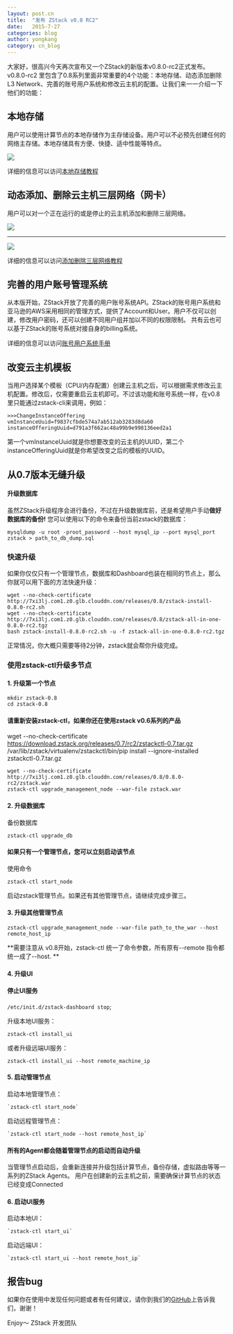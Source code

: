 ```yaml
---
layout: post.cn
title:  "发布 ZStack v0.8 RC2"
date:   2015-7-27
categories: blog
author: yongkang
category: cn_blog
---
```


大家好，很高兴今天再次宣布又一个ZStack的新版本v0.8.0-rc2正式发布。v0.8.0-rc2 里包含了0.8系列里面非常重要的4个功能：本地存储、动态添加删除L3 Network、完善的账号用户系统和修改云主机的配置。让我们来一一介绍一下他们的功能：

## 本地存储

用户可以使用计算节点的本地存储作为主存储设备。用户可以不必预先创建任何的网络主存储。本地存储具有方便、快捷、适中性能等特点。

<img src="/images/0.8/localstorage.png" class="center-img img-responsive">

详细的信息可以访问[本地存储教程](./local-stroage-tutorials.html)

## 动态添加、删除云主机三层网络（网卡）

用户可以对一个正在运行的或是停止的云主机添加和删除三层网络。

<img src="/images/0.8/2.png" class="center-img img-responsive">

<hr>

<img src="/images/0.8/3.png" class="center-img img-responsive">
 
详细的信息可以访问[添加删除三层网络教程](./attach-detach-l3-tutorials.html)

## 完善的用户账号管理系统

从本版开始，ZStack开放了完善的用户账号系统API。ZStack的账号用户系统和亚马逊的AWS采用相同的管理方式，提供了Account和User。用户不仅可以创建，修改用户密码，还可以创建不同用户组并加以不同的权限限制。
共有云也可以基于ZStack的账号系统对接自身的billing系统。

详细的信息可以访问[账号用户系统手册](./zstack-account-user-tutorials.html)

## 改变云主机模板

当用户选择某个模板（CPU/内存配置）创建云主机之后，可以根据需求修改云主机配置。修改后，仅需要重启云主机即可。不过该功能和账号系统一样，在v0.8里只能通过zstack-cli来调用，例如：

    >>>ChangeInstanceOffering vmInstanceUuid=f9837cfbde574a7ab512ab3283d8da60 instanceOfferingUuid=d791a3f662ac48a99b9e998136eed2a1
    
第一个vmInstanceUuid就是你想要改变的云主机的UUID，第二个instanceOfferingUuid就是你希望改变之后的模板的UUID。

## 从0.7版本无缝升级

<div class="bs-callout bs-callout-warning">
  <h4>升级数据库</h4>
  
  虽然ZStack升级程序会进行备份，不过在升级数据库前，还是希望用户手动<b>做好数据库的备份!</b>
  您可以使用以下的命令来备份当前zstack的数据库：
  
  <pre><code>mysqldump -u root -proot_password --host mysql_ip --port mysql_port zstack > path_to_db_dump.sql</code></pre>
</div>


### 快速升级

如果你仅仅只有一个管理节点，数据库和Dashboard也装在相同的节点上，那么你就可以用下面的方法快速升级：

    wget --no-check-certificate http://7xi3lj.com1.z0.glb.clouddn.com/releases/0.8/zstack-install-0.8.0-rc2.sh
    wget --no-check-certificate http://7xi3lj.com1.z0.glb.clouddn.com/releases/0.8/zstack-all-in-one-0.8.0-rc2.tgz
    bash zstack-install-0.8.0-rc2.sh -u -f zstack-all-in-one-0.8.0-rc2.tgz

正常情况，你大概只需要等待2分钟，zstack就会帮你升级完成。

### 使用zstack-ctl升级多节点

#### 1. 升级第一个节点

    mkdir zstack-0.8
    cd zstack-0.8
    
<div class="bs-callout bs-callout-info">
  <h4>请重新安装zstack-ctl，如果你还在使用zstack v0.6系列的产品</h4>
  
  wget --no-check-certificate https://download.zstack.org/releases/0.7/rc2/zstackctl-0.7.tar.gz
  /var/lib/zstack/virtualenv/zstackctl/bin/pip install --ignore-installed zstackctl-0.7.tar.gz
  
</div>
    
    wget --no-check-certificate http://7xi3lj.com1.z0.glb.clouddn.com/releases/0.8/0.8.0-rc2/zstack.war
    zstack-ctl upgrade_management_node --war-file zstack.war
    
#### 2. 升级数据库

备份数据库

    zstack-ctl upgrade_db
    
<div class="bs-callout bs-callout-info">
  <h4>如果只有一个管理节点，您可以立刻启动该节点</h4>
  使用命令<pre><code>zstack-ctl start_node</code></pre>启动zstack管理节点。如果还有其他管理节点，请继续完成步骤三。
</div>


#### 3. 升级其他管理节点

    zstack-ctl upgrade_management_node --war-file path_to_the_war --host remote_host_ip

**需要注意从 v0.8开始，zstack-ctl 统一了命令参数，所有原有--remote 指令都统一成了--host. **
    
#### 4. 升级UI

<div class="bs-callout bs-callout-info">
  <h4>停止UI服务</h4>
  
  <code>/etc/init.d/zstack-dashboard stop</code>; 

</div>

升级本地UI服务：

    zstack-ctl install_ui
    
或者升级远端UI服务：

    zstack-ctl install_ui --host remote_machine_ip
    
    
#### 5. 启动管理节点

启动本地管理节点：

    `zstack-ctl start_node`

启动远程管理节点：

    `zstack-ctl start_node --host remote_host_ip`


<div class="bs-callout bs-callout-info">
  <h4>所有的Agent都会随着管理节点的启动而自动升级</h4>
  当管理节点启动后，会重新连接并升级包括计算节点，备份存储，虚拟路由等等一系列的ZStack Agents。
  用户在创建新的云主机之前，需要确保计算节点的状态已经变成Connected
</div>

#### 6. 启动UI服务

启动本地UI：

    `zstack-ctl start_ui`

启动远端UI：

    `zstack-ctl start_ui --host remote_host_ip`

## 报告bug

如果你在使用中发现任何问题或者有任何建议，请你到我们的[GitHub](https://github.com/zstackorg/zstack/issues)上告诉我们，谢谢！

Enjoy～
ZStack 开发团队    
